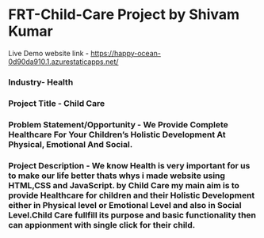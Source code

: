 # FRT-Child-Care Project by Shivam Kumar

Live Demo website link - https://happy-ocean-0d90da910.1.azurestaticapps.net/

### Industry- Health

### Project Title - Child Care

### Problem Statement/Opportunity - We Provide Complete Healthcare For Your Children’s Holistic Development At Physical, Emotional And Social.

### Project Description - We know Health is very important for us to make our life better thats whys i made website using HTML,CSS and JavaScript. by Child Care my main aim is to provide Healthcare for children and their Holistic Development either in Physical level or Emotional Level and also in Social Level.Child Care fullfill its purpose and basic functionality then can appionment with single click for their child.


